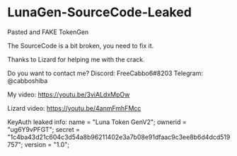 # LunaGen-SourceCode-Leaked

Pasted and FAKE TokenGen

The SourceCode is a bit broken, you need to fix it.

Thanks to Lizard for helping me with the crack.

Do you want to contact me?
Discord: FreeCabbo6#8203
Telegram: @cabboshiba

My video:
https://youtu.be/3viALdxMpOw

Lizard video:
https://youtu.be/4anmFmhFMcc


KeyAuth leaked info:
name = "Luna Token GenV2";
ownerid = "ug6Y9vPFGT";
secret = "1c4ba43d21c604c3d54a8b96211402e3a7b08e91dfaac9c3ee8b6d4dcd519757";
version = "1.0";
